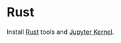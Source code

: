 # Rust

Install [Rust](https://www.rust-lang.org/) tools and [Jupyter Kernel](https://github.com/google/evcxr).